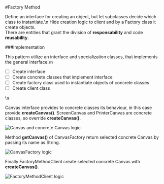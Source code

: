 #Factory Method

Define an interface for creating an object, but let subclasses decide which class to instantiate.\n
Hide creation logic to client and by a Factory class it create objects.<br>
There are entities that grant the division of **responsability** and code **reusability**.

###Implementation

This pattern utilize an interface and specialization classes, that implements the general interface.\n

- [ ] Create interface
- [ ] Create concrete classes that implement interface
- [ ] Create factory class used to instantiate objects of concrete classes
- [ ] Create client class

\n


Canvas interface provides to concrete classes its behaviour, in this case provide **createCanvas()**.
ScreenCanvas and PrinterCanvas are concrete classes, so override **createCanvas()**.

![Canvas and concrete Canvas logic](../imgs/FactoryBusiness.png)

Method **getCanvas()** of CanvasFactory return selected concrete Canvas by passing its name as String.

![CanvasFactory logic](../imgs/Factory.png)

Finally FactoryMethodClient create selected concrete Canvas with **createCanvas()**.

![FactoryMethodClient logic](../imgs/FactoryDemo.png)
